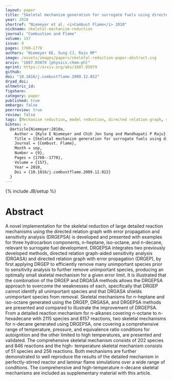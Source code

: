 ```yaml
---
layout: paper
title: "Skeletal mechanism generation for surrogate fuels using directed relation graph with error propagation and sensitivity analysis"
year: 2010
shortref: "Niemeyer et al. <i>Combust Flame</i> 2010"
nickname: skeletal-mechanism-reduction
journal: "Combustion and Flame"
volume: 157
issue: 9
pages: 1760–1770
authors: "Niemeyer KE, Sung CJ, Raju MP"
image: /assets/images/papers/skeletal-reduction-paper-abstract.svg
arxiv: "1607.05079 [physics.chem-ph]"
eprint: https://arxiv.org/abs/1607.05079
github:
doi: "10.1016/j.combustflame.2009.12.022"
dryad_doi:
altmetric_id:
figshare:
category: paper
published: true
embargo: false
peerreview: true
review: false
tags: [Mechanism reduction, model reduction, directed relation graph, skeletal mechanism, surrogate fuels, n-heptane, iso-octane, n-decane]
bibtex: >
  @article{Niemeyer:2010a,
    Author = {Kyle E Niemeyer and Chih Jen Sung and Mandhapati P Raju},
    Title = {Skeletal mechanism generation for surrogate fuels using directed relation graph with error propagation and sensitivity analysis},
    Journal = {Combust. Flame},
    Month = sep,
    Number = {9},
    Pages = {1760--1770},
    Volume = {157},
    Year = 2010,
    Doi = {10.1016/j.combustflame.2009.12.022}
  }
---
```

{% include JB/setup %}

# Abstract

A novel implementation for the skeletal reduction of large detailed reaction mechanisms using the directed relation graph with error propagation and sensitivity analysis (DRGEPSA) is developed and presented with examples for three hydrocarbon components, n-heptane, iso-octane, and n-decane, relevant to surrogate fuel development. DRGEPSA integrates two previously developed methods, directed relation graph-aided sensitivity analysis (DRGASA) and directed relation graph with error propagation (DRGEP), by first applying DRGEP to efficiently remove many unimportant species prior to sensitivity analysis to further remove unimportant species, producing an optimally small skeletal mechanism for a given error limit. It is illustrated that the combination of the DRGEP and DRGASA methods allows the DRGEPSA approach to overcome the weaknesses of each, specifically that DRGEP cannot identify all unimportant species and that DRGASA shields unimportant species from removal. Skeletal mechanisms for n-heptane and iso-octane generated using the DRGEP, DRGASA, and DRGEPSA methods are presented and compared to illustrate the improvement of DRGEPSA. From a detailed reaction mechanism for n-alkanes covering n-octane to n-hexadecane with 2115 species and 8157 reactions, two skeletal mechanisms for n-decane generated using DRGEPSA, one covering a comprehensive range of temperature, pressure, and equivalence ratio conditions for autoignition and the other limited to high temperatures, are presented and validated. The comprehensive skeletal mechanism consists of 202 species and 846 reactions and the high- temperature skeletal mechanism consists of 51 species and 256 reactions. Both mechanisms are further demonstrated to well reproduce the results of the detailed mechanism in perfectly-stirred reactor and laminar flame simulations over a wide range of conditions. The comprehensive and high-temperature n-decane skeletal mechanisms are included as supplementary material with this article.
